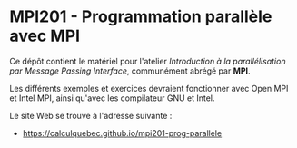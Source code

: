 # MPI201 - Programmation parallèle avec MPI

Ce dépôt contient le matériel pour l'atelier
*Introduction à la parallélisation par Message Passing Interface*,
communément abrégé par **MPI**.

Les différents exemples et exercices devraient fonctionner avec
Open MPI et Intel MPI, ainsi qu'avec les compilateur GNU et Intel.

Le site Web se trouve à l'adresse suivante :

* https://calculquebec.github.io/mpi201-prog-parallele
